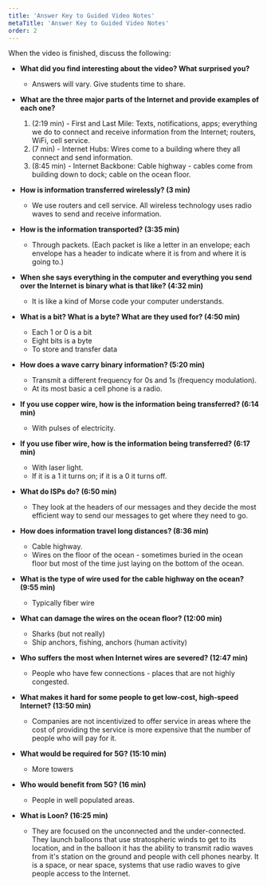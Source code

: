 ```yaml
---
title: 'Answer Key to Guided Video Notes'
metaTitle: 'Answer Key to Guided Video Notes'
order: 2
---
```


When the video is finished, discuss the following:

* **What did you find interesting about the video? What surprised you?**
    * Answers will vary. Give students time to share.
 
* **What are the three major parts of the Internet and provide examples of each one?**
    1. (2:19 min) - First and Last Mile: Texts, notifications, apps; everything we do to connect and receive information from the Internet; routers, WiFi, cell service.
    2. (7 min) - Internet Hubs: Wires come to a building where they all connect and send information.
    3. (8:45 min) - Internet Backbone: Cable highway - cables come from building down to dock; cable on the ocean floor.

* **How is information transferred wirelessly? (3 min)**
    * We use routers and cell service. All wireless technology uses radio waves to send and receive information.

* **How is the information transported? (3:35 min)**
    * Through packets. (Each packet is like a letter in an envelope; each envelope has a header to indicate where it is from and where it is going to.)

* **When she says everything in the computer and everything you send over the Internet is binary what is that like? (4:32 min)**
    * It is like a kind of Morse code your computer understands.

* **What is a bit? What is a byte? What are they used for? (4:50 min)**
    * Each 1 or 0 is a bit
    * Eight bits is a byte
    * To store and transfer data 

* **How does a wave carry binary information? (5:20 min)**
    * Transmit a different frequency for 0s and 1s (frequency modulation).
    * At its most basic a cell phone is a radio.

* **If you use copper wire, how is the information being transferred? (6:14 min)**
    * With pulses of electricity.

* **If you use fiber wire, how is the information being transferred? (6:17 min)**
    * With laser light.
    * If it is a 1 it turns on; if it is a 0 it turns off.

* **What do ISPs do? (6:50 min)**
    * They look at the headers of our messages and they decide the most efficient way to send our messages to get where they need to go.

* **How does information travel long distances? (8:36 min)**
    * Cable highway.
    * Wires on the floor of the ocean - sometimes buried in the ocean floor but most of the time just laying on the bottom of the ocean.

* **What is the type of wire used for the cable highway on the ocean? (9:55 min)**
    * Typically fiber wire

* **What can damage the wires on the ocean floor? (12:00 min)**
    * Sharks (but not really)
    * Ship anchors, fishing, anchors (human activity)

* **Who suffers the most when Internet wires are severed? (12:47 min)**
    * People who have few connections - places that are not highly congested.

* **What makes it hard for some people to get low-cost, high-speed Internet? (13:50 min)**
    * Companies are not incentivized to offer service in areas where the cost of providing the service is more expensive that the number of people who will pay for it.

* **What would be required for 5G? (15:10 min)**
    * More towers

* **Who would benefit from 5G? (16 min)**
    * People in well populated areas.

* **What is Loon? (16:25 min)**
    * They are focused on the unconnected and the under-connected. They launch balloons that use stratospheric winds to get to its location, and in the balloon it has the ability to transmit radio waves from it's station on the ground and people with cell phones nearby. It is a space, or near space, systems that use radio waves to give people access to the Internet.